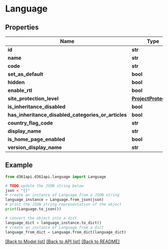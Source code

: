 # Language


## Properties

Name | Type | Description | Notes
------------ | ------------- | ------------- | -------------
**id** | **str** |  | [optional] 
**name** | **str** |  | [optional] 
**code** | **str** |  | [optional] 
**set_as_default** | **bool** |  | [optional] 
**hidden** | **bool** |  | [optional] 
**enable_rtl** | **bool** |  | [optional] 
**site_protection_level** | [**ProjectProtection**](ProjectProtection.md) |  | [optional] 
**is_inheritance_disabled** | **bool** |  | [optional] 
**has_inheritance_disabled_categories_or_articles** | **bool** |  | [optional] 
**country_flag_code** | **str** |  | [optional] 
**display_name** | **str** |  | [optional] 
**is_home_page_enabled** | **bool** |  | [optional] 
**version_display_name** | **str** |  | [optional] 

## Example

```python
from d361api.d361api.language import Language

# TODO update the JSON string below
json = "{}"
# create an instance of Language from a JSON string
language_instance = Language.from_json(json)
# print the JSON string representation of the object
print(Language.to_json())

# convert the object into a dict
language_dict = language_instance.to_dict()
# create an instance of Language from a dict
language_from_dict = Language.from_dict(language_dict)
```
[[Back to Model list]](../README.md#documentation-for-models) [[Back to API list]](../README.md#documentation-for-api-endpoints) [[Back to README]](../README.md)


